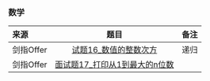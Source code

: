 ### 数学
来源|题目|备注
:---|:---:|:---|
剑指Offer|[试题16_数值的整数次方](JianZhiOffer/面试题16_数值的整数次方.py)|递归|
剑指Offer|[面试题17_打印从1到最大的n位数](JianZhiOffer/面试题17_打印从1到最大的n位数.py)||


